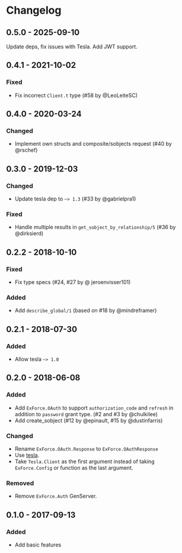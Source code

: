 # Changelog

## 0.5.0 - 2025-09-10

Update deps, fix issues with Tesla. Add JWT support.

## 0.4.1 - 2021-10-02

### Fixed

- Fix incorrect `Client.t` type (#58 by @LeoLeiteSC)

## 0.4.0 - 2020-03-24

### Changed

- Implement own structs and composite/sobjects request (#40 by @rschef)

## 0.3.0 - 2019-12-03

### Changed

- Update tesla dep to `~> 1.3` (#33 by @gabrielpra1)

### Fixed

- Handle multiple results in `get_sobject_by_relationship/5` (#36 by @dirksierd)

## 0.2.2 - 2018-10-10

### Fixed

- Fix type specs (#24, #27 by @ jeroenvisser101)

### Added

- Add `describe_global/1` (based on #18 by @mindreframer)

## 0.2.1 - 2018-07-30

### Added

- Allow tesla `~> 1.0`

## 0.2.0 - 2018-06-08

### Added

- Add `ExForce.OAuth` to support `authorization_code` and `refresh` in addition to `password` grant type. (#2 and #3 by @chulkilee)
- Add create_sobject (#12 by @epinault, #15 by @dustinfarris)

### Changed

- Rename `ExForce.OAuth.Response` to `ExForce.OAuthResponse`
- Use [tesla](https://hex.pm/packages/tesla).
- Take `Tesla.Client` as the first argument instead of taking `ExForce.Config` or function as the last argument.

### Removed

- Remove `ExForce.Auth` GenServer.

## 0.1.0 - 2017-09-13

### Added

- Add basic features

[Unreleased]: https://github.com/chulkilee/ex_force/compare/v0.3.0...HEAD
